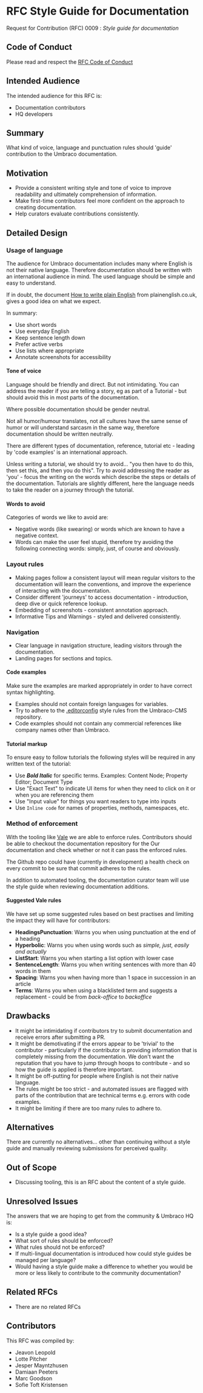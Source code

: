 # RFC Style Guide for Documentation

Request for Contribution (RFC) 0009 : _Style guide for documentation_

## Code of Conduct

Please read and respect the [RFC Code of Conduct](https://github.com/umbraco/rfcs/blob/master/CODE_OF_CONDUCT.md)

## Intended Audience

The intended audience for this RFC is: 

* Documentation contributors
* HQ developers

## Summary

What kind of voice, language and punctuation rules should 'guide' contribution to the Umbraco documentation.

## Motivation

* Provide a consistent writing style and tone of voice to improve readability and ultimately comprehension of information.
* Make first-time contributors feel more confident on the approach to creating documentation.
* Help curators evaluate contributions consistently.

## Detailed Design

### Usage of language

<!-- vale valeStyle.Hyperbolic = NO -->

The audience for Umbraco documentation includes many where English is not their native language. Therefore documentation should be  written with an international audience in mind. The used language should be simple and easy to understand. 

<!-- vale valeStyle.Hyperbolic = YES -->

If in doubt, the document [How to write plain English](http://www.plainenglish.co.uk/files/howto.pdf) from plainenglish.co.uk, gives a good idea on what we expect. 

In summary: 

* Use short words
* Use everyday English
* Keep sentence length down
* Prefer active verbs
* Use lists where appropriate
* Annotate screenshots for accessibility

#### Tone of voice

Language should be friendly and direct. But not intimidating.
You can address the reader if you are telling a story, eg as part of a Tutorial - but should avoid this in most parts of the documentation.

Where possible documentation should be gender neutral.

Not all humor/humour translates, not all cultures have the same sense of humor or will understand sarcasm in the same way, therefore documentation should be written neutrally.  

There are different types of documentation, reference, tutorial etc - leading by 'code examples' is an international approach.

Unless writing a tutorial, we should try to avoid... "you then have to do this, then set this, and then you do this". Try to avoid addressing the reader as 'you' - focus the writing on the words which describe the steps or details of the documentation.
Tutorials are slightly different, here the language needs to take the reader on a journey through the tutorial.

#### Words to avoid

Categories of words we like to avoid are: 

<!-- vale valeStyle.Hyperbolic = NO -->

* Negative words (like swearing) or words which are known to have a negative context.
* Words can make the user feel stupid, therefore try avoiding the following connecting words: simply, just, of course and obviously.

<!-- vale valeStyle.Hyperbolic = YES -->

### Layout rules

* Making pages follow a consistent layout will mean regular visitors to the documentation will learn the conventions, and improve the experience of interacting with the documentation.
* Consider different 'journeys' to access documentation - introduction, deep dive or quick reference lookup.
* Embedding of screenshots - consistent annotation approach.
* Informative Tips and Warnings - styled and delivered consistently.

### Navigation

* Clear language in navigation structure, leading visitors through the documentation.
* Landing pages for sections and topics.

#### Code examples

Make sure the examples are marked appropriately in order to have correct syntax highlighting.

* Examples should not contain foreign languages for variables.
* Try to adhere to the [.editorconfig](https://github.com/umbraco/Umbraco-CMS/blob/v8/dev/.editorconfig) style rules from the Umbraco-CMS repository.
* Code examples should not contain any commercial references like company names other than Umbraco.

#### Tutorial markup

To ensure easy to follow tutorials the following styles will be required in any written text of the tutorial:

- Use _**Bold Italic**_ for specific terms. Examples: Content Node; Property Editor; Document Type
- Use "Exact Text" to indicate UI items for when they need to click on it or when you are referencing them
- Use "Input value" for things you want readers to type into inputs
- Use `Inline code` for names of properties, methods, namespaces, etc.

### Method of enforcement 

With the tooling like [Vale](https://errata-ai.github.io/vale/) we are able to enforce rules. Contributors should be able to checkout the documentation repository for the Our documentation and check whether or not it can pass the enforced rules.

The Github repo could have (currently in development) a health check on every commit to be sure that commit adheres to the rules.

In addition to automated tooling, the documentation curator team will use the style guide when reviewing documentation additions.

#### Suggested Vale rules

We have set up some suggested rules based on best practises and limiting the impact they will have for contributors:

<!-- vale valeStyle.Hyperbolic = NO -->
<!-- vale valeStyle.Terms = NO -->

- **HeadingsPunctuation**: Warns you when using punctuation at the end of a heading
- **Hyperbolic**: Warns you when using words such as _simple, just, easily and actually_
- **ListStart**: Warns you when starting a list option with lower case
- **SentenceLength**: Warns you when writing sentences with more than 40 words in them
- **Spacing**: Warns you when having more than 1 space in succession in an article
- **Terms**: Warns you when using a blacklisted term and suggests a replacement - could be from _back-office_ to _backoffice_

<!-- vale valeStyle.Terms = YES -->
<!-- vale valeStyle.Hyperbolic = YES -->

## Drawbacks

* It might be intimidating if contributors try to submit documentation and receive errors after submitting a PR.
* It might be demotivating if the errors appear to be 'trivial' to the contributor - particularly if the contributor is providing information that is completely missing from the documentation. We don't want the reputation that you have to jump through hoops to contribute - and so how the guide is applied is therefore important.
* It might be off-putting for people where English is not their native language.
* The rules might be too strict - and automated issues are flagged with parts of the contribution that are technical terms e.g. errors with code examples.
* It might be limiting if there are too many rules to adhere to.

## Alternatives

There are currently no alternatives... other than continuing without a style guide and manually reviewing submissions for perceived quality.

## Out of Scope

* Discussing tooling, this is an RFC about the content of a style guide.

## Unresolved Issues

The answers that we are hoping to get from the community & Umbraco HQ is:

* Is a style guide a good idea?
* What sort of rules should be enforced?
* What rules should not be enforced?
* If multi-lingual documentation is introduced how could style guides be managed per language?
* Would having a style guide make a difference to whether you would be more or less likely to contribute to the community documentation?

## Related RFCs 

* There are no related RFCs

## Contributors

This RFC was compiled by:

* Jeavon Leopold
* Lotte Pitcher
* Jesper Mayntzhusen
* Damiaan Peeters
* Marc Goodson
* Sofie Toft Kristensen
